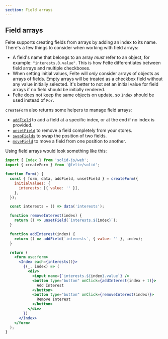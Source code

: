```yaml
---
section: Field arrays
---
```


## Field arrays

Felte supports creating fields from arrays by adding an index to its name. There's a few things to consider when working with field arrays:

* A field's name that belongs to an array _must_ refer to an object, for example: `"interests.0.value"`. This is how Felte differentiates between field arrays and multiple checkboxes.
* When setting initial values, Felte will _only_ consider arrays of objects as arrays of fields. Empty arrays will be treated as a checkbox field without any value initially selected. It's better to not set an initial value for field arrays if no field should be initially rendered.
* Felte does not keep the same objects on update, so `Index` should be used instead of `For`.

`createForm` also returns some helpers to manage field arrays:

* [`addField`](/docs/solid/helper-functions#addfield) to add a field at a specific index, or at the end if no index is provided.
* [`unsetField`](/docs/solid/helper-functions#unsetfield) to remove a field completely from your stores.
* [`swapFields`](/docs/solid/helper-functions#swapfields) to swap the position of two fields.
* [`moveField`](/docs/solid/helper-functions#movefield) to move a field from one position to another.

Using field arrays would look something like this:

```jsx
import { Index } from 'solid-js/web';
import { createForm } from '@felte/solid';

function Form() {
  const { form, data, addField, unsetField } = createForm({
    initialValues: {
      interests: [{ value: '' }],
    },
  });

  const interests = () => data('interests');

  function removeInterest(index) {
    return () => unsetField(`interests.${index}`);
  }

  function addInterest(index) {
    return () => addField(`interests`, { value: '' }, index);
  }

  return (
    <form use:form>
      <Index each={interests()}>
        {(_, index) => (
          <div>
            <input name={`interests.${index}.value`} />
            <button type="button" onClick={addInterest(index + 1)}>
              Add Interest
            </button>
            <button type="button" onClick={removeInterest(index)}>
              Remove Interest
            </button>
          </div>
        })
      </Index>
    </form>
  );
}
```
